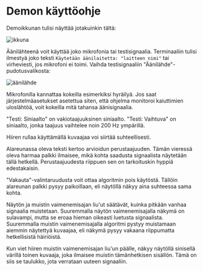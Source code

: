 # Demon käyttöohje

Demoikkunan tulisi näyttää jotakuinkin tältä:

![ikkuna](https://user-images.githubusercontent.com/7241014/117027750-aafbc300-ad05-11eb-9064-d489f2180c9a.png)

Äänilähteenä voit käyttää joko mikrofonia tai testisignaalia. Terminaaliin tulisi ilmestyä joko
teksti `Käytetään äänilaitetta: "laitteen nimi"` tai virheviesti, jos mikrofoni ei toimi.
Vaihda testisignaaliin "Äänilähde"-pudotusvalikosta:

![äänilähde](https://user-images.githubusercontent.com/7241014/118395844-36a21780-b655-11eb-9b32-fe73089a37d4.png)

Mikrofonilla kannattaa kokeilla esimerkiksi hyräilyä. Jos saat järjestelmäasetukset
asetettua siten, että ohjelma monitoroi kaiuttimien uloslähtöä, voit kokeilla mitä
tahansa äänisignaalia.

"Testi: Siniaalto" on vakiotaajuuksinen siniaalto. "Testi: Vaihtuva" on siniaalto,
jonka taajuus vaihtelee noin 200 Hz ympärillä.

Hiiren rullaa käyttämällä kuvaajaa voi siirtää suhteellisesti.

Alareunassa oleva teksti kertoo arvioidun perustaajuuden. Tämän vieressä oleva
harmaa palkki ilmaisee, mikä kohta saadusta signaalista näytetään tällä
hetkellä. Perustaajuudesta riippuen sen on tarkoituskin hyppiä edestakaisin.

"Vakauta"-valintaruudusta voit ottaa algoritmin pois käytöstä. Tällöin alareunan palkki
pysyy paikoillaan, eli näytöllä näkyy aina suhteessa sama kohta.

Näytön ja muistin vaimenemisajan liu'ut säätävät, kuinka pitkään vanhaa signaalia
muistetaan. Suuremmalla näytön vaimenemisajalla näkymä on sulavampi, mutta
se eroaa hieman oikeasti luetusta signaalista. Suuremmalla muistin vaimenemisajalla
algoritmi pystyy muistamaan aiemmin näytettyä kuvaajaa, eli näkymä pysyy vakaana
riippumatta hetkellisistä häiriöistä.

Kun viet hiiren muistin vaimenemisajan liu'un päälle, näkyy näytöllä sinisellä
värillä toinen kuvaaja, joka ilmaisee muistin tämänhetkisen sisällön. Tämä on
siis se taulukko, jota verrataan uuteen signaaliin.
